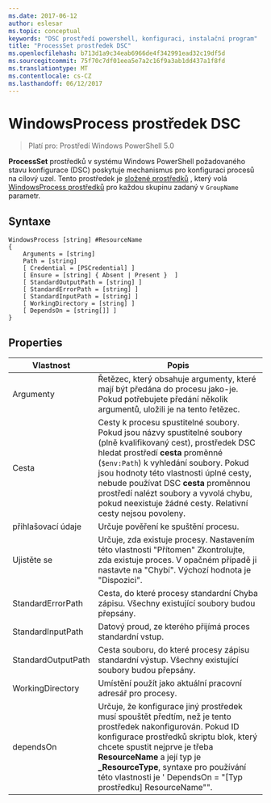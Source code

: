 ```yaml
---
ms.date: 2017-06-12
author: eslesar
ms.topic: conceptual
keywords: "DSC prostředí powershell, konfiguraci, instalační program"
title: "ProcessSet prostředek DSC"
ms.openlocfilehash: b713d1a9c34eab6966de4f342991ead32c19df5d
ms.sourcegitcommit: 75f70c7df01eea5e7a2c16f9a3ab1dd437a1f8fd
ms.translationtype: MT
ms.contentlocale: cs-CZ
ms.lasthandoff: 06/12/2017
---
```

# <a name="dsc-windowsprocess-resource"></a>WindowsProcess prostředek DSC

> Platí pro: Prostředí Windows PowerShell 5.0

**ProcessSet** prostředků v systému Windows PowerShell požadovaného stavu konfigurace (DSC) poskytuje mechanismus pro konfiguraci procesů na cílový uzel. Tento prostředek je [složené prostředků](authoringResourceComposite.md) , který volá [WindowsProcess prostředků](windowsProcessResource.md) pro každou skupinu zadaný v `GroupName` parametr.

## <a name="syntax"></a>Syntaxe

```
WindowsProcess [string] #ResourceName
{
    Arguments = [string]
    Path = [string]
    [ Credential = [PSCredential] ]
    [ Ensure = [string] { Absent | Present }  ]
    [ StandardOutputPath = [string] ]
    [ StandardErrorPath = [string] ]
    [ StandardInputPath = [string] ]   
    [ WorkingDirectory = [string] ]
    [ DependsOn = [string[]] ]
}
```

## <a name="properties"></a>Properties
|  Vlastnost  |  Popis   | 
|---|---| 
| Argumenty| Řetězec, který obsahuje argumenty, které mají být předána do procesu jako-je. Pokud potřebujete předání několik argumentů, uložili je na tento řetězec.| 
| Cesta| Cesty k procesu spustitelné soubory. Pokud jsou názvy spustitelné soubory (plně kvalifikovaný cest), prostředek DSC hledat prostředí **cesta** proměnné (`$env:Path`) k vyhledání soubory. Pokud jsou hodnoty této vlastnosti úplné cesty, nebude používat DSC **cesta** proměnnou prostředí nalézt soubory a vyvolá chybu, pokud neexistuje žádné cesty. Relativní cesty nejsou povoleny.| 
| přihlašovací údaje| Určuje pověření ke spuštění procesu.| 
| Ujistěte se| Určuje, zda existuje procesy. Nastavením této vlastnosti "Přítomen" Zkontrolujte, zda existuje proces. V opačném případě ji nastavte na "Chybí". Výchozí hodnota je "Dispozici".| 
| StandardErrorPath| Cesta, do které procesy standardní Chyba zápisu. Všechny existující soubory budou přepsány.| 
| StandardInputPath| Datový proud, ze kterého přijímá proces standardní vstup.| 
| StandardOutputPath| Cesta souboru, do které procesy zápisu standardní výstup. Všechny existující soubory budou přepsány.| 
| WorkingDirectory| Umístění použít jako aktuální pracovní adresář pro procesy.| 
| dependsOn | Určuje, že konfigurace jiný prostředek musí spouštět předtím, než je tento prostředek nakonfigurován. Pokud ID konfigurace prostředků skriptu blok, který chcete spustit nejprve je třeba **ResourceName** a její typ je **_ResourceType**, syntaxe pro používání této vlastnosti je ' DependsOn = "[Typ prostředku] ResourceName"".| 


